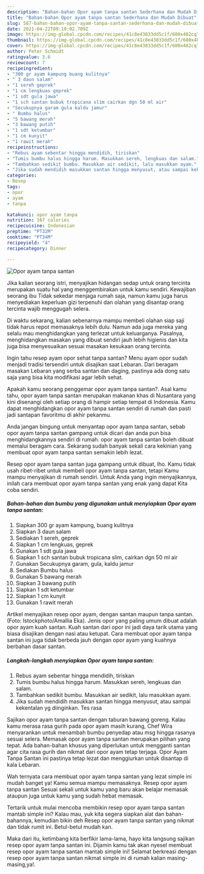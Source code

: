 ```yaml
---
description: "Bahan-bahan Opor ayam tanpa santan Sederhana dan Mudah Dibuat"
title: "Bahan-bahan Opor ayam tanpa santan Sederhana dan Mudah Dibuat"
slug: 587-bahan-bahan-opor-ayam-tanpa-santan-sederhana-dan-mudah-dibuat
date: 2021-04-22T09:19:02.709Z
image: https://img-global.cpcdn.com/recipes/41c8e43833dd5c1f/680x482cq70/opor-ayam-tanpa-santan-foto-resep-utama.jpg
thumbnail: https://img-global.cpcdn.com/recipes/41c8e43833dd5c1f/680x482cq70/opor-ayam-tanpa-santan-foto-resep-utama.jpg
cover: https://img-global.cpcdn.com/recipes/41c8e43833dd5c1f/680x482cq70/opor-ayam-tanpa-santan-foto-resep-utama.jpg
author: Peter Schmidt
ratingvalue: 3.6
reviewcount: 7
recipeingredient:
- "300 gr ayam kampung buang kulitnya"
- " 3 daun salam"
- "1 sereh geprek"
- "1 cm lengkuas geprek"
- "1 sdt gula jawa"
- "1 sch santan bubuk tropicana slim cairkan dgn 50 ml air"
- "Secukupnya garam gula kaldu jamur"
- " Bumbu halus"
- "5 bawang merah"
- "3 bawang putih"
- "1 sdt ketumbar"
- "1 cm kunyit"
- "1 rawit merah"
recipeinstructions:
- "Rebus ayam sebentar hingga mendidih, tiriskan"
- "Tumis bumbu halus hingga harum. Masukkan sereh, lengkuas dan salam."
- "Tambahkan sedikit bumbu. Masukkan air sedikit, lalu masukkan ayam."
- "Jika sudah mendidih masukkan santan hingga menyusut, atau sampai kekentalan yg diinginkan. Tes rasa"
categories:
- Resep
tags:
- opor
- ayam
- tanpa

katakunci: opor ayam tanpa 
nutrition: 167 calories
recipecuisine: Indonesian
preptime: "PT32M"
cooktime: "PT34M"
recipeyield: "4"
recipecategory: Dinner

---
```



![Opor ayam tanpa santan](https://img-global.cpcdn.com/recipes/41c8e43833dd5c1f/680x482cq70/opor-ayam-tanpa-santan-foto-resep-utama.jpg)

Jika kalian seorang istri, menyajikan hidangan sedap untuk orang tercinta merupakan suatu hal yang menggembirakan untuk kamu sendiri. Kewajiban seorang ibu Tidak sekedar menjaga rumah saja, namun kamu juga harus menyediakan keperluan gizi terpenuhi dan olahan yang disantap orang tercinta wajib menggugah selera.

Di waktu  sekarang, kalian sebenarnya mampu membeli olahan siap saji tidak harus repot memasaknya lebih dulu. Namun ada juga mereka yang selalu mau menghidangkan yang terlezat untuk keluarganya. Pasalnya, menghidangkan masakan yang dibuat sendiri jauh lebih higienis dan kita juga bisa menyesuaikan sesuai masakan kesukaan orang tercinta. 

Ingin tahu resep ayam opor sehat tanpa santan? Menu ayam opor sudah menjadi tradisi tersendiri untuk disajikan saat Lebaran. Dari beragam masakan Lebaran yang serba santan dan daging, pastinya ada dong satu saja yang bisa kita modifikasi agar lebih sehat.

Apakah kamu seorang penggemar opor ayam tanpa santan?. Asal kamu tahu, opor ayam tanpa santan merupakan makanan khas di Nusantara yang kini disenangi oleh setiap orang di hampir setiap tempat di Indonesia. Kamu dapat menghidangkan opor ayam tanpa santan sendiri di rumah dan pasti jadi santapan favoritmu di akhir pekanmu.

Anda jangan bingung untuk menyantap opor ayam tanpa santan, sebab opor ayam tanpa santan gampang untuk dicari dan anda pun bisa menghidangkannya sendiri di rumah. opor ayam tanpa santan boleh dibuat memalui beragam cara. Sekarang sudah banyak sekali cara kekinian yang membuat opor ayam tanpa santan semakin lebih lezat.

Resep opor ayam tanpa santan juga gampang untuk dibuat, lho. Kamu tidak usah ribet-ribet untuk membeli opor ayam tanpa santan, tetapi Kamu mampu menyajikan di rumah sendiri. Untuk Anda yang ingin menyajikannya, inilah cara membuat opor ayam tanpa santan yang enak yang dapat Kita coba sendiri.

<!--inarticleads1-->

##### Bahan-bahan dan bumbu yang digunakan untuk menyiapkan Opor ayam tanpa santan:

1. Siapkan 300 gr ayam kampung, buang kulitnya
1. Siapkan  3 daun salam
1. Sediakan 1 sereh, geprek
1. Siapkan 1 cm lengkuas, geprek
1. Gunakan 1 sdt gula jawa
1. Siapkan 1 sch santan bubuk tropicana slim, cairkan dgn 50 ml air
1. Gunakan Secukupnya garam, gula, kaldu jamur
1. Sediakan  Bumbu halus
1. Gunakan 5 bawang merah
1. Siapkan 3 bawang putih
1. Siapkan 1 sdt ketumbar
1. Siapkan 1 cm kunyit
1. Gunakan 1 rawit merah


Artikel menyajikan resep opor ayam, dengan santan maupun tanpa santan. (Foto: Istockphoto/Amallia Eka). Jenis opor yang paling umum dibuat adalah opor ayam kuah santan. Kuah santan dari opor ini jadi daya tarik utama yang biasa disajikan dengan nasi atau ketupat. Cara membuat opor ayam tanpa santan ini juga tidak berbeda jauh dengan opor ayam yang kuahnya berbahan dasar santan. 

<!--inarticleads2-->

##### Langkah-langkah menyiapkan Opor ayam tanpa santan:

1. Rebus ayam sebentar hingga mendidih, tiriskan
1. Tumis bumbu halus hingga harum. Masukkan sereh, lengkuas dan salam.
1. Tambahkan sedikit bumbu. Masukkan air sedikit, lalu masukkan ayam.
1. Jika sudah mendidih masukkan santan hingga menyusut, atau sampai kekentalan yg diinginkan. Tes rasa


Sajikan opor ayam tanpa santan dengan taburan bawang goreng. Kalau kamu merasa rasa gurih pada opor ayam masih kurang, Chef Wira menyarankan untuk menambah bumbu penyedap atau msg hingga rasanya sesuai selera. Memasak opor ayam tanpa santan merupakan pilihan yang tepat. Ada bahan-bahan khusus yang diperlukan untuk mengganti santan agar cita rasa gurih dan nikmat dari opor ayam tetap terjaga. Opor Ayam Tanpa Santan ini pastinya tetap lezat dan menggiurkan untuk disantap di kala Lebaran. 

Wah ternyata cara membuat opor ayam tanpa santan yang lezat simple ini mudah banget ya! Kamu semua mampu memasaknya. Resep opor ayam tanpa santan Sesuai sekali untuk kamu yang baru akan belajar memasak ataupun juga untuk kamu yang sudah hebat memasak.

Tertarik untuk mulai mencoba membikin resep opor ayam tanpa santan mantab simple ini? Kalau mau, yuk kita segera siapkan alat dan bahan-bahannya, kemudian bikin deh Resep opor ayam tanpa santan yang nikmat dan tidak rumit ini. Betul-betul mudah kan. 

Maka dari itu, ketimbang kita berfikir lama-lama, hayo kita langsung sajikan resep opor ayam tanpa santan ini. Dijamin kamu tak akan nyesel membuat resep opor ayam tanpa santan mantab simple ini! Selamat berkreasi dengan resep opor ayam tanpa santan nikmat simple ini di rumah kalian masing-masing,ya!.

